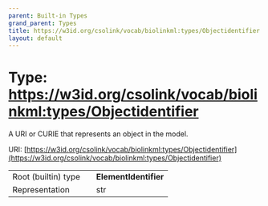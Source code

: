 ```yaml
---
parent: Built-in Types
grand_parent: Types
title: https://w3id.org/csolink/vocab/biolinkml:types/Objectidentifier
layout: default
---
```


# Type: https://w3id.org/csolink/vocab/biolinkml:types/Objectidentifier


A URI or CURIE that represents an object in the model.

URI: [https://w3id.org/csolink/vocab/biolinkml:types/Objectidentifier](https://w3id.org/csolink/vocab/biolinkml:types/Objectidentifier)

|  |  |  |
| --- | --- | --- |
| Root (builtin) type | | **ElementIdentifier** |
| Representation | | str |
